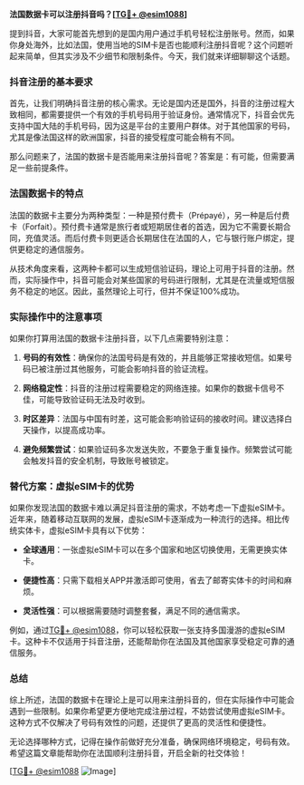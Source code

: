 **法国数据卡可以注册抖音吗？[[TG💪+ @esim1088](https://t.me/s/esim1088)]**

提到抖音，大家可能首先想到的是国内用户通过手机号轻松注册账号。然而，如果你身处海外，比如法国，使用当地的SIM卡是否也能顺利注册抖音呢？这个问题听起来简单，但其实涉及不少细节和限制条件。今天，我们就来详细聊聊这个话题。

### 抖音注册的基本要求

首先，让我们明确抖音注册的核心需求。无论是国内还是国外，抖音的注册过程大致相同，都需要提供一个有效的手机号码用于验证身份。通常情况下，抖音会优先支持中国大陆的手机号码，因为这是平台的主要用户群体。对于其他国家的号码，尤其是像法国这样的欧洲国家，抖音的接受程度可能会稍有不同。

那么问题来了，法国的数据卡是否能用来注册抖音呢？答案是：有可能，但需要满足一些前提条件。

### 法国数据卡的特点

法国的数据卡主要分为两种类型：一种是预付费卡（Prépayé），另一种是后付费卡（Forfait）。预付费卡通常是旅行者或短期居住者的首选，因为它不需要长期合同，充值灵活。而后付费卡则更适合长期居住在法国的人，它与银行账户绑定，提供更稳定的通信服务。

从技术角度来看，这两种卡都可以生成短信验证码，理论上可用于抖音的注册。然而，实际操作中，抖音可能会对某些国家的号码进行限制，尤其是在流量或短信服务不稳定的地区。因此，虽然理论上可行，但并不保证100%成功。

### 实际操作中的注意事项

如果你打算用法国的数据卡注册抖音，以下几点需要特别注意：

1. **号码的有效性**：确保你的法国号码是有效的，并且能够正常接收短信。如果号码已被注册过其他服务，可能会影响抖音的验证流程。
   
2. **网络稳定性**：抖音的注册过程需要稳定的网络连接。如果你的数据卡信号不佳，可能导致验证码无法及时收到。

3. **时区差异**：法国与中国有时差，这可能会影响验证码的接收时间。建议选择白天操作，以提高成功率。

4. **避免频繁尝试**：如果验证码多次发送失败，不要急于重复操作。频繁尝试可能会触发抖音的安全机制，导致账号被锁定。

### 替代方案：虚拟eSIM卡的优势

如果你发现法国的数据卡难以满足抖音注册的需求，不妨考虑一下虚拟eSIM卡。近年来，随着移动互联网的发展，虚拟eSIM卡逐渐成为一种流行的选择。相比传统实体卡，虚拟eSIM卡具有以下优势：

- **全球通用**：一张虚拟eSIM卡可以在多个国家和地区切换使用，无需更换实体卡。
  
- **便捷性高**：只需下载相关APP并激活即可使用，省去了邮寄实体卡的时间和麻烦。

- **灵活性强**：可以根据需要随时调整套餐，满足不同的通信需求。

例如，通过[TG💪+ @esim1088](https://t.me/s/esim1088)，你可以轻松获取一张支持多国漫游的虚拟eSIM卡。这种卡不仅适用于抖音注册，还能帮助你在法国及其他国家享受稳定可靠的通信服务。

### 总结

综上所述，法国的数据卡在理论上是可以用来注册抖音的，但在实际操作中可能会遇到一些限制。如果你希望更方便地完成注册过程，不妨尝试使用虚拟eSIM卡。这种方式不仅解决了号码有效性的问题，还提供了更高的灵活性和便捷性。

无论选择哪种方式，记得在操作前做好充分准备，确保网络环境稳定，号码有效。希望这篇文章能帮助你在法国顺利注册抖音，开启全新的社交体验！

[[TG💪+ @esim1088](https://t.me/s/esim1088) ![Image](https://i.postimg.cc/4NQfJmqS/Snipaste-2025-05-13-00-14-12.png)]